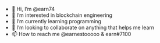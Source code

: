 - 👋 Hi, I’m @earn74
- 👀 I’m interested in blockchain engineering
- 🌱 I’m currently learning programming
- 💞️ I’m looking to collaborate on anything that helps me learn
- 📫 How to reach me @earnestooooo & earn#7100

<!---
earn74/earn74 is a ✨ special ✨ repository because its `README.md` (this file) appears on your GitHub profile.
You can click the Preview link to take a look at your changes.
--->
